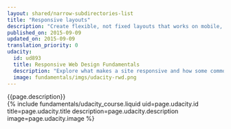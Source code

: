 ```yaml
---
layout: shared/narrow-subdirectories-list
title: "Responsive layouts"
description: "Create flexible, not fixed layouts that works on mobile, desktop or anything else with a screen."
published_on: 2015-09-09
updated_on: 2015-09-09
translation_priority: 0
udacity:
  id: ud893
  title: Responsive Web Design Fundamentals
  description: "Explore what makes a site responsive and how some common responsive design patterns work across different devices. Learn how to create your own responsive layouts and experiment with breakpoints, and optimizing text and more."
  image: fundamentals/imgs/udacity-rwd.png
---
```


<div class="mdl-grid">
  <div class="mdl-cell mdl-cell--6-col">
    {{page.description}}
  </div>
  {% include fundamentals/udacity_course.liquid uid=page.udacity.id title=page.udacity.title description=page.udacity.description image=page.udacity.image %}
</div>
